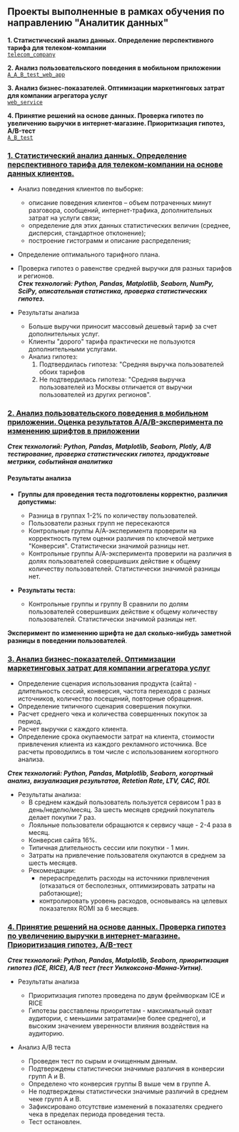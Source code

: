## Проекты выполненные в рамках обучения по направлению "Аналитик данных"   


**1. Статистический анализ данных. Определение перспективного тарифа для телеком-компании**    
[`telecom_company`][1] 
  

**2. Анализ пользовательского  поведения в мобильном приложении**    
[`A_A_B_test_web_app`][2]


**3. Анализ бизнес-показателей. Оптимизации маркетинговых затрат для компании агрегатора услуг**    
[`web_service`][3]


**4. Принятие решений на основе данных. Проверка гипотез по увеличению выручки в интернет-магазине. Приоритизация гипотез, A/B-тест**    
[`A_B_test`][4]


[1]:https://github.com/Egorichya/Ya.practicum/tree/main/telecom_company
[2]: https://github.com/Egorichya/Ya.praktikum/tree/main/A_A_B_test_web_app
[3]: https://github.com/Egorichya/Ya.praktikum/tree/main/web_service
[4]: https://github.com/Egorichya/Ya.praktikum/tree/main/A_B_test
 

### [1. Статистический анализ данных. Определение перспективного тарифа для телеком-компании на основе данных клиентов.][1]
- Анализ поведения клиентов по выборке:
    -	описание поведения клиентов – объем потраченных минут разговора, сообщений, интернет-трафика, дополнительных затрат на услуги связи;
    -	определение для этих данных статистических  величин (среднее, дисперсия, стандартное отклонение);
    -	построение гистограмм и описание распределения;
- Определение оптимального тарифного плана.
- Проверка гипотез о равенстве средней выручки для  разных тарифов и регионов.      
***Cтек технологий: Python, Pandas, Matplotlib, Seaborn, NumPy, SciPy, описательная статистика, проверка статистических гипотез.***

- Результаты анализа
	- Больше выручки приносит массовый дешевый тариф за счет дополнительных услуг.
	- Клиенты "дорого" тарифа практически не пользуются дополнительными услугами.
	- Анализ гипотез:
		1. Подтвердилась гипотеза: "Средняя выручка пользователей обоих тарифов 
		2. Не подтвердилась гипотеза: "Средняя выручка пользователей из Москвы отличается от выручки пользователей из других регионов".


### [2. Анализ пользовательского поведения в мобильном приложении. Оценка результатов A/A/B-эксперимента по изменению шрифтов в приложении][2]    

***Стек технологий: Python, Pandas, Matplotlib, Seaborn, Plotly, A/B тестирование, проверка статистических гипотез, продуктовые метрики, событийная аналитика***

#### Результаты анализа
- **Группы для проведения теста подготовлены корректно, различия допустимы:**
    - Разница в группах 1-2% по количеству пользователей.
    - Пользователи разных групп не пересекаются 
    - Контрольные группы А/А-эксперимента проверили на корректность путем оценки различия по ключевой метрике "Конверсия". Статистически значимой разницы нет. 
    - Контрольные группы А/А-эксперимента проверили на различия в долях пользователей совершивших действие к общему количеству пользователей. Статистически значимой разницы нет.      
    
- **Результаты теста:**
    - Контрольные группы и группу В сравнили по долям пользователей совершивших действие к общему количеству пользователей. Статистически значимой разницы нет. 

**Эксперимент по изменению шрифта не дал сколько-нибудь заметной разницы в поведении пользователей**.



### [3. Анализ бизнес-показателей. Оптимизации маркетинговых затрат для компании агрегатора услуг][3]   
- Определение сценария использования продукта (сайта) - длительность сессий, конверсия, частота переходов с разных источников, количество посещений, повторные обращения.
- Определение типичного сценария совершения покупки.
- Расчет среднего чека и количества совершенных покупок за период.
- Расчет выручки с каждого клиента.
- Определение срока окупаемости затрат на клиента, стоимости привлечения клиента из каждого рекламного источника.
Все расчеты проводились в том числе с использованием когортного анализа.

***Cтек технологий: Python, Pandas, Matplotlib, Seaborn, когортный анализ, визуализация результатов, Retetion Rate, LTV, CAC, ROI.***

- Результаты анализа:
    - В среднем каждый пользователь пользуется сервисом 1 раз в день/неделю/месяц. За шесть месяцев средний покупатель делает покупки 7 раз.
    - Лояльные пользователи обращаются к сервису чаще - 2-4 раза в месяц. 
    - Конверсия сайта 16%. 
    - Типичная длительность сессии или покупки - 1 мин.
    - Затраты на привлечение пользователя окупаются в среднем за шесть месяцев.
    - Рекомендации: 
    	- перераспределить расходы на источники привлечения (отказаться от бесполезных, оптимизировать затраты на работающие);
		- контролировать уровень расходов, основываясь на целевых показателях ROMI за 6 месяцев.


### [4. Принятие решений на основе данных. Проверка гипотез по увеличению выручки в интернет-магазине. Приоритизация гипотез, A/B-тест][4]    
***Стек технологий: Python, Pandas, Matplotlib, Seaborn, приоритизация гипотез (ICE, RICE), A/B тест (тест Уилкоксона-Манна-Уитни).***

- Результаты анализа
	- Приоритизация гипотез проведена по двум фреймворкам ICE и RICE
	- Гипотезы расставлены приоритетам - максимальный охват аудитории, с меньшими затратами(не более среднего), и высоким значением уверенности влияния воздействия на аудиторию.


- Анализ А/В теста
	- Проведен тест по сырым и очищенным данным.
	- Подтверждены статистически значимые различия в конверсии групп А и В.
	- Определено что конверсия группы В выше чем в группе А.
	- Не подтверждены статистически значимые различий в среднем чеке групп А и В.
	- Зафиксировано отсутствие изменений в показателях среднего чека в пределах периода проведения теста.
	- Тест остановлен.
